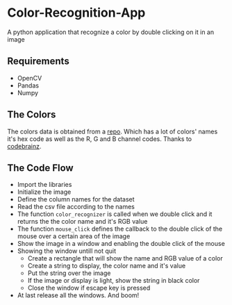 # Color-Recognition-App
A python application that recognize a color by double clicking on it in an image

## Requirements
-	OpenCV
-	Pandas
-	Numpy

## The Colors
The colors data is obtained from a [repo](github.com/codebrainz/color-names/blop/master/output/colors.csv). Which has a lot of colors' names it's hex code as well as the R, G and B channel codes. Thanks to [codebrainz](github.com/codebrainz).

## The Code Flow
-	Import the libraries
-	Initialize the image
-	Define the column names for the dataset
-	Read the csv file according to the names
-	The function ```color_recognizer``` is called when we double click and it returns the the color name and it's RGB value
-	The function ```mouse_click``` defines the callback to the double click of the mouse over a certain area of the image
-	Show the image in a window and enabling the double click of the mouse
-	Showing the window untill not quit
	-	Create a rectangle that will show the name and RGB value of a color
	-	Create a string to display, the color name and it's value
	-	Put the string over the image
	-	If the image or display is light, show the string in black color
	-	Close the window if escape key is pressed
-	At last release all the windows. And boom!
